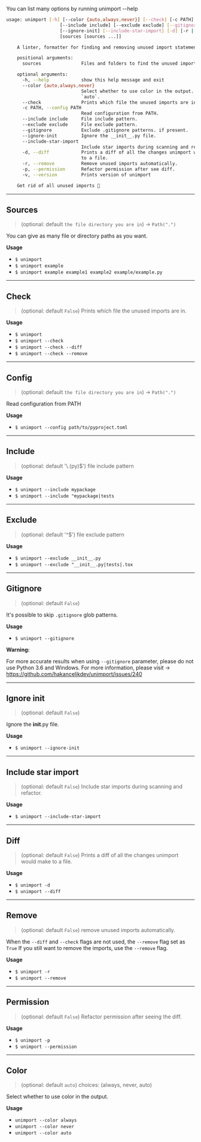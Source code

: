 You can list many options by running unimport --help

```bash
usage: unimport [-h] [--color {auto,always,never}] [--check] [-c PATH]
                    [--include include] [--exclude exclude] [--gitignore]
                    [--ignore-init] [--include-star-import] [-d] [-r | -p] [-v]
                    [sources [sources ...]]

    A linter, formatter for finding and removing unused import statements.

    positional arguments:
      sources               Files and folders to find the unused imports.

    optional arguments:
      -h, --help            show this help message and exit
      --color {auto,always,never}
                            Select whether to use color in the output. Defaults to
                            `auto`.
      --check               Prints which file the unused imports are in.
      -c PATH, --config PATH
                            Read configuration from PATH.
      --include include     File include pattern.
      --exclude exclude     File exclude pattern.
      --gitignore           Exclude .gitignore patterns. if present.
      --ignore-init         Ignore the __init__.py file.
      --include-star-import
                            Include star imports during scanning and refactor.
      -d, --diff            Prints a diff of all the changes unimport would make
                            to a file.
      -r, --remove          Remove unused imports automatically.
      -p, --permission      Refactor permission after see diff.
      -v, --version         Prints version of unimport

    Get rid of all unused imports 🥳
```

---

## Sources

> (optional: default `the file directory you are in`) -> `Path(".")`

You can give as many file or directory paths as you want.

**Usage**

- `$ unimport`
- `$ unimport example`
- `$ unimport example example1 example2 example/example.py`

---

## Check

> (optional: default `False`) Prints which file the unused imports are in.

**Usage**

- `$ unimport`
- `$ unimport --check`
- `$ unimport --check --diff`
- `$ unimport --check --remove`

---

## Config

> (optional: default `the file directory you are in`) -> `Path(".")`

Read configuration from PATH

**Usage**

- `$ unimport --config path/to/pyproject.toml`

---

## Include

> (optional: default '\\.(py)$') file include pattern

**Usage**

- `$ unimport --include mypackage`
- `$ unimport --include "mypackage|tests`

---

## Exclude

> (optional: default '^$') file exclude pattern

**Usage**

- `$ unimport --exclude __init__.py`
- `$ unimport --exclude "__init__.py|tests|.tox`

---

## Gitignore

> (optional: default `False`)

It's possible to skip `.gitignore` glob patterns.

**Usage**

- `$ unimport --gitignore`

**Warning:**

For more accurate results when using `--gitignore` parameter, please do not use Python
3.6 and Windows. For more information, please visit ->
https://github.com/hakancelikdev/unimport/issues/240

---

## Ignore init

> (optional: default `False`)

Ignore the **init**.py file.

**Usage**

- `$ unimport --ignore-init`

---

## Include star import

> (optional: default `False`) Include star imports during scanning and refactor.

**Usage**

- `$ unimport --include-star-import`

---

## Diff

> (optional: default `False`) Prints a diff of all the changes unimport would make to a
> file.

**Usage**

- `$ unimport -d`
- `$ unimport --diff`

---

## Remove

> (optional: default `False`) remove unused imports automatically.

When the `--diff` and `--check` flags are not used, the `--remove` flag set as `True` If
you still want to remove the imports, use the `--remove` flag.

**Usage**

- `$ unimport -r`
- `$ unimport --remove`

---

## Permission

> (optional: default `False`) Refactor permission after seeing the diff.

**Usage**

- `$ unimport -p`
- `$ unimport --permission`

---

## Color

> (optional: default `auto`) choices: (always, never, auto)

Select whether to use color in the output.

**Usage**

- `unimport --color always`
- `unimport --color never`
- `unimport --color auto`
